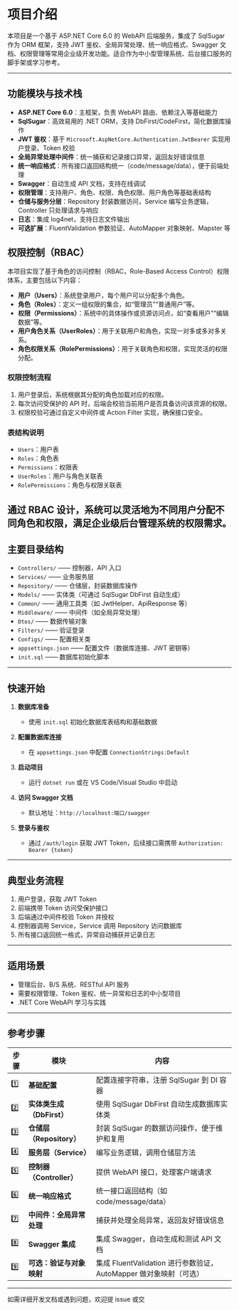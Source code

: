 # 项目介绍

本项目是一个基于 ASP.NET Core 6.0 的 WebAPI 后端服务，集成了 SqlSugar 作为 ORM 框架，支持 JWT 鉴权、全局异常处理、统一响应格式、Swagger 文档、权限管理等常用企业级开发功能。适合作为中小型管理系统、后台接口服务的脚手架或学习参考。

---

## 功能模块与技术栈

- **ASP.NET Core 6.0**：主框架，负责 WebAPI 路由、依赖注入等基础能力
- **SqlSugar**：高效易用的 .NET ORM，支持 DbFirst/CodeFirst，简化数据库操作
- **JWT 鉴权**：基于 `Microsoft.AspNetCore.Authentication.JwtBearer` 实现用户登录、Token 校验
- **全局异常处理中间件**：统一捕获和记录接口异常，返回友好错误信息
- **统一响应格式**：所有接口返回结构统一（code/message/data），便于前端处理
- **Swagger**：自动生成 API 文档，支持在线调试
- **权限管理**：支持用户、角色、权限、角色权限、用户角色等基础表结构
- **仓储与服务分层**：Repository 封装数据访问，Service 编写业务逻辑，Controller 只处理请求与响应
- **日志**：集成 log4net，支持日志文件输出
- **可选扩展**：FluentValidation 参数验证、AutoMapper 对象映射、Mapster 等

## 权限控制（RBAC）

本项目实现了基于角色的访问控制（RBAC，Role-Based Access Control）权限体系，主要包括以下内容：

- **用户（Users）**：系统登录用户，每个用户可以分配多个角色。
- **角色（Roles）**：定义一组权限的集合，如“管理员”“普通用户”等。
- **权限（Permissions）**：系统中的具体操作或资源访问点，如“查看用户”“编辑数据”等。
- **用户角色关系（UserRoles）**：用于关联用户和角色，实现一对多或多对多关系。
- **角色权限关系（RolePermissions）**：用于关联角色和权限，实现灵活的权限分配。

### 权限控制流程

1. 用户登录后，系统根据其分配的角色加载对应的权限。
2. 每次访问受保护的 API 时，后端会校验当前用户是否具备访问该资源的权限。
3. 权限校验可通过自定义中间件或 Action Filter 实现，确保接口安全。

### 表结构说明

- `Users`：用户表
- `Roles`：角色表
- `Permissions`：权限表
- `UserRoles`：用户与角色关联表
- `RolePermissions`：角色与权限关联表

通过 RBAC 设计，系统可以灵活地为不同用户分配不同角色和权限，满足企业级后台管理系统的权限需求。
---

## 主要目录结构

- `Controllers/` —— 控制器，API 入口
- `Services/` —— 业务服务层
- `Repository/` —— 仓储层，封装数据库操作
- `Models/` —— 实体类（可通过 SqlSugar DbFirst 自动生成）
- `Common/` —— 通用工具类（如 JwtHelper、ApiResponse 等）
- `Middleware/` —— 中间件（如全局异常处理）
- `Dtos/` —— 数据传输对象
- `Filters/` —— 验证登录
- `Configs/` —— 配置相关类
- `appsettings.json` —— 配置文件（数据库连接、JWT 密钥等）
- `init.sql` —— 数据库初始化脚本

---

## 快速开始

1. **数据库准备**  
   - 使用 `init.sql` 初始化数据库表结构和基础数据

2. **配置数据库连接**  
   - 在 `appsettings.json` 中配置 `ConnectionStrings:Default`

3. **启动项目**  
   - 运行 `dotnet run` 或在 VS Code/Visual Studio 中启动

4. **访问 Swagger 文档**  
   - 默认地址：`http://localhost:端口/swagger`

5. **登录与鉴权**  
   - 通过 `/auth/login` 获取 JWT Token，后续接口需携带 `Authorization: Bearer {token}`

---

## 典型业务流程

1. 用户登录，获取 JWT Token
2. 前端携带 Token 访问受保护接口
3. 后端通过中间件校验 Token 并授权
4. 控制器调用 Service，Service 调用 Repository 访问数据库
5. 所有接口返回统一格式，异常自动捕获并记录日志

---

## 适用场景

- 管理后台、B/S 系统、RESTful API 服务
- 需要权限管理、Token 鉴权、统一异常和日志的中小型项目
- .NET Core WebAPI 学习与实践

---

## 参考步骤

| 步骤  | 模块                  | 内容                                |
| --- | -------------------     | --------------------------------- |
| 1️⃣ | **基础配置**            | 配置连接字符串，注册 SqlSugar 到 DI 容器           |
| 2️⃣ | **实体类生成（DbFirst）** | 使用 SqlSugar DbFirst 自动生成数据库实体类         |
| 3️⃣ | **仓储层（Repository）**  | 封装 SqlSugar 的数据访问操作，便于维护和复用        |
| 4️⃣ | **服务层（Service）**     | 编写业务逻辑，调用仓储层方法                      |
| 5️⃣ | **控制器（Controller）**  | 提供 WebAPI 接口，处理客户端请求                   |
| 6️⃣ | **统一响应格式**          | 统一接口返回结构（如 code/message/data）           |
| 7️⃣ | **中间件：全局异常处理**    | 捕获并处理全局异常，返回友好错误信息                |
| 8️⃣ | **Swagger 集成**      | 集成 Swagger，自动生成和测试 API 文档              |
| 9️⃣ | **可选：验证与对象映射**    | 集成 FluentValidation 进行参数验证，AutoMapper 做对象映射（可选） |

---

如需详细开发文档或遇到问题，欢迎提 issue 或交